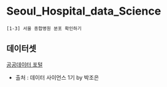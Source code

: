 # Seoul_Hospital_data_Science
```
[1-3] 서울 종합병원 분포 확인하기
```

## 데이터셋
[공공데이터 포털](https://www.data.go.kr/data/15083033/fileData.do)



- 출처 : 데이터 사이언스 1기 by 박조은

